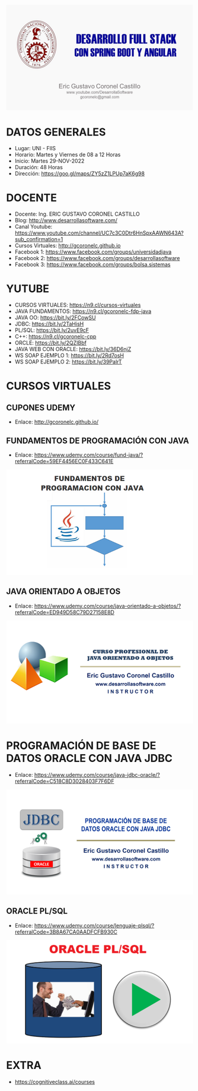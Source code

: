 ![DESARROLLO FULL STACK CON SPRING BOOT](https://raw.githubusercontent.com/gcoronelc/SPRING-REST-2022/main/Imagenes/portada.jpg)


# DATOS GENERALES

- Lugar: UNI - FIIS
- Horario: Martes y Viernes de 08 a 12 Horas
- Inicio: Martes 29-NOV-2022
- Duración: 48 Horas
- Dirección: https://goo.gl/maps/ZY5zZ1LPUp7aK6g98

# DOCENTE

- Docente: Ing. ERIC GUSTAVO CORONEL CASTILLO
- Blog: http://www.desarrollasoftware.com/
- Canal Youtube: https://www.youtube.com/channel/UC7c3C0Dtr6HnSpxAAWN643A?sub_confirmation=1
- Cursos Virtuales: http://gcoronelc.github.io
- Facebook 1: https://www.facebook.com/groups/universidadjava
- Facebook 2: https://www.facebook.com/groups/desarrollasoftware
- Facebook 3: https://www.facebook.com/groups/bolsa.sistemas


# YUTUBE

- CURSOS VIRTUALES: https://n9.cl/cursos-virtuales
- JAVA FUNDAMENTOS: https://n9.cl/gcoronelc-fdp-java
- JAVA OO: https://bit.ly/2FCowSU
- JDBC: https://bit.ly/2TaHisH
- PL/SQL: https://bit.ly/2uvE9cF
- C++: https://n9.cl/gcoronelc-cpp
- ORCLE: https://bit.ly/2QZIBbf
- JAVA WEB CON ORACLE: https://bit.ly/36D6njZ
- WS SOAP EJEMPLO 1: https://bit.ly/2Rd7osH
- WS SOAP EJEMPLO 2: https://bit.ly/39PalrT



# CURSOS VIRTUALES

## CUPONES UDEMY

- Enlace: http://gcoronelc.github.io/

## FUNDAMENTOS DE PROGRAMACIÓN CON JAVA

- Enlace: https://www.udemy.com/course/fund-java/?referralCode=59EF4456EC0F433C641E

[![FUNDAMENTOS DE PROGRAMACIÓN CON JAVA](https://raw.githubusercontent.com/gcoronelc/UDEMY/master/cursos/fp_java.png)](https://youtu.be/1mcdHGywMvk "FUNDAMENTOS DE PROGRAMACIÓN CON JAVA")


## JAVA ORIENTADO A OBJETOS

- Enlace: https://www.udemy.com/course/java-orientado-a-objetos/?referralCode=ED949D58C79D27158E8D

[![JAVA ORIENTADO A OBJETOS](https://raw.githubusercontent.com/gcoronelc/UDEMY/master/cursos/joo.png)](http://www.youtube.com/watch?v=EKlwF12-l9Y "JAVA ORIENTADO A OBJETOS")

# PROGRAMACIÓN DE BASE DE DATOS ORACLE CON JAVA JDBC

- Enlace: https://www.udemy.com/course/java-jdbc-oracle/?referralCode=C518C8D3028403F7F6DF

[![JAVA JDBC CON BASE DE DATOS ORACLE](https://raw.githubusercontent.com/gcoronelc/UDEMY/master/cursos/jdbc.png)](http://www.youtube.com/watch?v=MR53Xgeg28Y "JAVA JDBC CON BASE DE DATOS ORACLE")


## ORACLE PL/SQL

- Enlace: https://www.udemy.com/course/lenguaje-plsql/?referralCode=3B8A67CA0AADFCFB930C

[![ORACLE PL/SQL](https://raw.githubusercontent.com/gcoronelc/UDEMY/master/cursos/plsql.png)](https://youtu.be/qf5IF2dJtQc "ORACLE PL/SQL")



# EXTRA

- https://cognitiveclass.ai/courses





